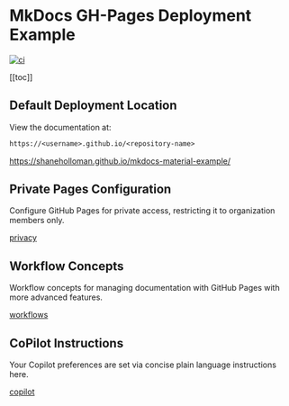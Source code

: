 # MkDocs GH-Pages Deployment Example

[![ci](https://github.com/shaneholloman/mkdocs-material-example/actions/workflows/ci.yml/badge.svg)](https://github.com/shaneholloman/mkdocs-material-example/actions/workflows/ci.yml)

[[toc]]

## Default Deployment Location

View the documentation at:

```txt
https://<username>.github.io/<repository-name>
```

<https://shaneholloman.github.io/mkdocs-material-example/>

## Private Pages Configuration

Configure GitHub Pages for private access, restricting it to organization members only.

[privacy](reference/privacy.md)

## Workflow Concepts

Workflow concepts for managing documentation with GitHub Pages with more advanced features.

[workflows](reference/workflows.md)

## CoPilot Instructions

Your Copilot preferences are set via concise plain language instructions here.

[copilot](.github/copilot-instructions.md)
